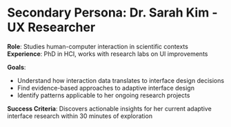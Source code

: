 # Secondary Persona: Dr. Sarah Kim - UX Researcher

**Role**: Studies human-computer interaction in scientific contexts  
**Experience**: PhD in HCI, works with research labs on UI improvements

**Goals**:

- Understand how interaction data translates to interface design decisions
- Find evidence-based approaches to adaptive interface design
- Identify patterns applicable to her ongoing research projects

**Success Criteria**: Discovers actionable insights for her current adaptive interface research within 30 minutes of exploration
